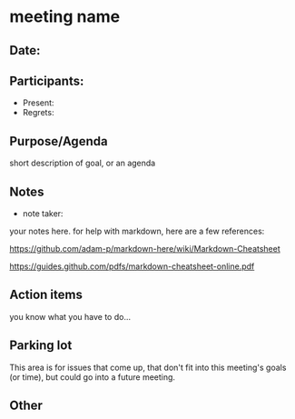 # meeting name 
## Date:  
## Participants: 
- Present: 
- Regrets: 

## Purpose/Agenda  
short description of goal, or an agenda



## Notes
- note taker: 

your notes here. for help with markdown, here are a few references:

https://github.com/adam-p/markdown-here/wiki/Markdown-Cheatsheet

https://guides.github.com/pdfs/markdown-cheatsheet-online.pdf



## Action items
you know what you have to do...


## Parking lot
This area is for issues that come up, that don't fit into this
meeting's goals (or time), but could go into a future meeting. 

## Other
